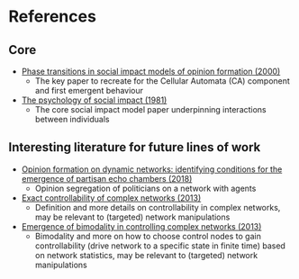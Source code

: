 # References

## Core
- [Phase transitions in social impact models of opinion formation (2000)](https://www.sciencedirect.com/science/article/pii/S037843710000282X)
    - The key paper to recreate for the Cellular Automata (CA) component and first emergent behaviour
- [The psychology of social impact (1981)](https://psycnet.apa.org/doi/10.1037/0003-066X.36.4.343)
    - The core social impact model paper underpinning interactions between individuals

## Interesting literature for future lines of work
- [Opinion formation on dynamic networks: identifying conditions for the emergence of partisan echo chambers (2018)](https://royalsocietypublishing.org/doi/full/10.1098/rsos.181122)
    - Opinion segregation of politicians on a network with agents
- [Exact controllability of complex networks (2013)](https://www.nature.com/articles/ncomms3447)
    - Definition and more details on controllability in complex networks, may be relevant to (targeted) network manipulations
- [Emergence of bimodality in controlling complex networks (2013)](https://www.nature.com/articles/ncomms3002.)
    - Bimodality and more on how to choose control nodes to gain controllability (drive network to a specific state in finite time) based on network statistics, may be relevant to (targeted) network manipulations
